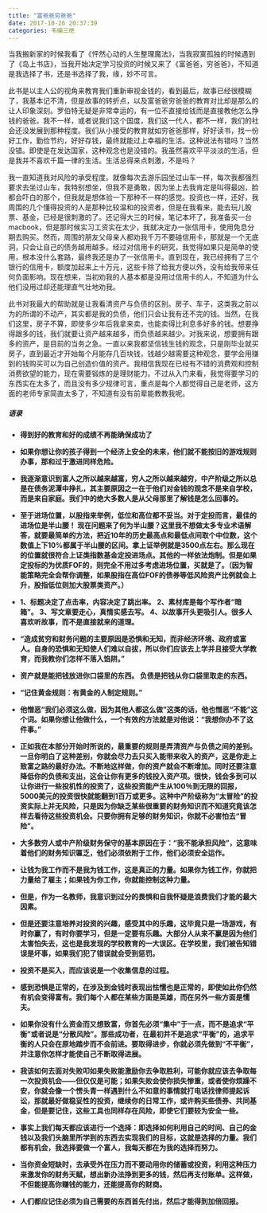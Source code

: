 ```yaml
---
title: "富爸爸穷爸爸"
date: 2017-10-26 20:37:39
categories: 韦编三绝
---
```


当我搬新家的时候我看了《怦然心动的人生整理魔法》，当我寂寞孤独的时候遇到了《岛上书店》，当我开始决定学习投资的时候又来了《富爸爸，穷爸爸》，不知道是我选择了书，还是书选择了我，缘，妙不可言。

此书是以主人公的视角来教育我们重新审视金钱的，看到最后，故事已经很模糊了，我基本记不清，但是故事的转折点，以及富爸爸穷爸爸的教育对比却是那么的让人印象深刻。罗伯特无疑是非常幸运的，有一位不直接给钱而是直接教他怎么挣钱的爸爸。我不一样，或者说我们这个国度，我们这一代人，都不一样，我们的社会还没发展到那种程度。我们从小接受的教育就如穷爸爸那样，好好读书，找一份好工作，勤俭节约，好好存钱，最终就能过上幸福的生活。这种说法有错吗？当然没错。即使是在发达国家，这种观念也是没错的。我虽然喜欢平平淡淡的生活，但是我并不喜欢千篇一律的生活。生活总得来点刺激，不是吗？

我一直知道我对风险的承受程度。就像每次去游乐园坐过山车一样，每次我都强烈要求去坐过山车，我特别想坐，但我不是勇敢，因为坐上去我肯定是叫得最凶，脸都会吓白的那个，但我就是想体验一下那种不一样的感觉。投资也一样，还好，我周围的几个懂得投资的人是那种比较温和的投资者，但是在我看来，能去玩儿股票、基金，已经是很刺激的了。还记得大三的时候，笔记本坏了，我准备买一台macbook，但是那时候实习工资实在太少，我就决定办一张信用卡，使用免息分期去购买。然而，周围的朋友父母亲人都劝我千万不要碰信用卡，那就是一个无底洞，只会让自己的债务越用越多。经过对信用卡的研究，我觉得如果只是简单的使用，根本没什么套路，最终我还是办了一张信用卡。直到现在，我已经拥有了三个银行的信用卡，额度加起来上十万元，这些卡除了给我方便以外，没有给我带来任何负面影响。现在想来，当初劝我的人基本都是没用过信用卡的人，不知道为什么他们没用过却还能理直气壮地劝我。

此书对我最大的帮助就是让我看清资产与负债的区别。房子、车子，这类我之前以为的所谓的不动产，其实都是我的负债，他们只会让我有还不完的钱。当然，在我们这里，房子不算，即使多少年后我拿来卖，也能卖得比利息多好多的钱。想要挣得跟多的钱，我们就要让资产越来越多，而负债越来越少。对我来说，想要拥有跟多的资产，是目前的当务之急。一直以来我都坚信钱生钱的观念，只是刚毕业就买房子，直到最近才开始每个月能存几百块钱，钱越少越需要这种观念，要学会用赚到的钱购买可以为自己创造价值的资产。我相信我现在已经有不错的消费观和控制消费欲望的能力，现在需要锻炼的是理财能力。不过从入门来看，我觉得要学习的东西实在太多了，而且没有多少规律可言，重点是每个人都觉得自己是老师，这方面的老师专家简直太多了，不知道有没有前辈能教教我呢。

##### 语录

- **得到好的教育和好的成绩不再能确保成功了**


- **如果你想让你的孩子得到一个经济上安全的未来，他们就不能按旧的游戏规则办事，那和过于激进同样危险。**
- **我逐渐意识到富人之所以越来越富，穷人之所以越来越穷，中产阶级之所以总是在债务泥潭中挣扎，其主要原因之一在于他们对金钱的观念不是来自学校，而是来自家庭。我们中的绝大多数人是从父母那里了解钱是怎么回事的。**
- **至于进场位置，以股指来举例，低位和高位都不妥当。对于定投而言，最佳的进场位是半山腰！ 现在问题来了何为半山腰？这里我不想做太多专业术语解答，就要最简单的方法，把近10年的历史最高点和最低点间取个中位数，这个数值上下10%都属于半山腰的区间。拿上证举例就是3500点左右。那么现在的位置就很符合上证类指数基金定投进场点。其他的一样依法炮制。但是如果定投标的为优质FOF的，则完全不用过多考虑进场位置，买就是了。（因为智能策略完全会帮你调整，如果股指在高位FOF的债券等低风险资产比例就会上升，股指低位则加大股票类资产。）**
- **1、标题决定了点击率，内容决定了跳出率。 2、素材库是每个写作者“暗箱”。 3、写文章要走心，真情实感去写。 4、以故事开头更吸引人。很多人喜欢听故事，而不是直接就来的道理。**
- **“造成贫穷和财务问题的主要原因是恐惧和无知，而非经济环境、政府或富人。自身的恐惧和无知使人们难以自拔，所以你们应该去上学并且接受大学教育，而我教你们怎样不落入馅阱。”**
- **资产就是能把钱放进你口袋里的东西。 负债是把钱从你口袋里取走的东西。**
- **“记住黄金规则：有黄金的人制定规则。”**
- **他憎恶“我们必须这么做，因为其他人都这么做”这类的话，他也憎恶“不能”这个词。如果你想让他做什么，一个有效的方法就是对他说：“我想你办不了这件事。”**
- **正如我在本部分开始时所说的，最重要的规则是弄清资产与负债之间的差别。一旦你明白了这种差别，你就会尽力去只买入能带来收入的资产，这是你走上致富之路的最好办法。不断地这样做，你的资产就会不断增加。同时还要注意降低你的负债和支出，这会让你有更多的钱投入资产项。很快，钱会多到可以让你进行一些投机性的投资了，这些投资能产生从100％到无限的回报，5000美元的投资很快就能翻到1百万或更多。这种中产阶级称为“太冒险”的投资实际上并无风险，只是因为你缺乏某些很重要的财务知识而不知道究竟该怎样去看待这些投资机会。只要你拥有足够的财务知识，你就不必害怕去“冒险”。**
- **大多数穷人或中产阶级财务保守的基本原因在于：“我不能承担风险”，这意味着他们的财务知识匾乏，他们必须依附于工作，他们必须安全运作。**
- **让钱为我工作而不是我为钱工作，这是真正的力量。如果你为钱工作，你就把力量给了雇主；如果钱为你工作，你就能控制这种力量。**
- **但是，作为一名教师，我意识到过分的畏惧和自我怀疑是浪费我们才能的最大因素。**
- **但是还要注意培养对投资的兴趣，感受其中的乐趣，这毕竟只是一场游戏，有时你赢了，有时你要学习，但是一定要有乐趣。大部分人从来不赢是因为他们太害怕失去，这也是我发现的学校教育的一大误区。在学校里，我们被告知错误是坏事，如果我们犯了错误就会受到惩罚。**
- **投资不是买入，而应该说是一个收集信息的过程。**
- **感到恐惧是正常的，在涉及到金钱时表现出怯懦也是正常的，即使如此你仍然有机会变得富有。我们每个人都在某些方面是英雄，而在另外一些方面是懦夫。**
- **如果你没有什么资金而又想致富，你首先必须“集中”于一点，而不是追求“平衡”或者说是“分散风险”。那些成功者，在最初并不是追求“平衡”的，追求平衡的人只会在原地踏步而不会前进。要取得进步，你就必须先做到“不平衡”，并注意你怎样才能使自己不断取得进展。**
- **我该如何去面对失败叩如果失败能激励你去争取胜利，可能你就应该去争取每一次投资机会――但仅仅是可能；如果失败会使你损失惨重，或者使你烦躁不安，你就会像一个愣头青一样遇到什么不如意的事情就打电话找律师提起诉讼，那就最好做稳妥性的投资，继续你的日常工作，或许购买些债券、共同基金，但是要记住，这些工具也同样存在风险，即使它们要较为安全一些。**
- **事实上我们每天都应该进行一个选择：即选择如何利用自己的时间、自己的金钱以及我们头脑里所学到的东西去实现我们的目标，这就是选择的力量。我们都有机会，我选择要做一个富人，我每天都在为我的选择而努力。**
- **当你资金短缺时，去承受外在压力而不要动用你的储蓄或投资，利用这种压力来激发你的财务天赋，想出新办法挣到更多的钱，然后再支付账单。这样做，不但能提高你赚钱的能力，还能提高你的财商。**
- **人们都应记住必须为自己需要的东西首先付出，然后才能得到加倍回报。**
